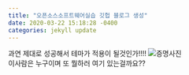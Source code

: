 ```yaml
---
title: "오픈소스소프트웨어실습 깃헙 블로그 생성"
date: 2020-03-22 15:18:28 -0400
categories: jekyll update
---
```


과연 제대로 성공해서 테마가 적용이 될것인가!!!!
![증명사진](https://user-images.githubusercontent.com/62292136/77244144-4d1d3080-6c55-11ea-9270-e2c5cf627540.jpg)     
이사람은 누구이며 또 뭘하러 여기 있는걸까요??
